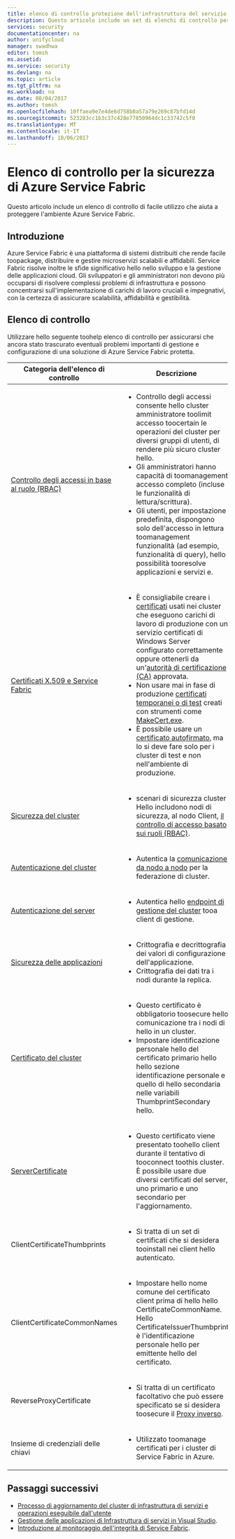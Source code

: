 ```yaml
---
title: elenco di controllo protezione dell'infrastruttura del servizio aaaAzure | Documenti Microsoft
description: Questo articolo include un set di elenchi di controllo per la sicurezza di Azure Service Fabric.
services: security
documentationcenter: na
author: unifycloud
manager: swadhwa
editor: tomsh
ms.assetid: 
ms.service: security
ms.devlang: na
ms.topic: article
ms.tgt_pltfrm: na
ms.workload: na
ms.date: 08/04/2017
ms.author: tomsh
ms.openlocfilehash: 10ffaea9e7e4de6d758b0a57a79e269c87bfd14d
ms.sourcegitcommit: 523283cc1b3c37c428e77850964dc1c33742c5f0
ms.translationtype: MT
ms.contentlocale: it-IT
ms.lasthandoff: 10/06/2017
---
```

# <a name="azure-service-fabric-security-checklist"></a>Elenco di controllo per la sicurezza di Azure Service Fabric
Questo articolo include un elenco di controllo di facile utilizzo che aiuta a proteggere l'ambiente Azure Service Fabric.

## <a name="introduction"></a>Introduzione
Azure Service Fabric è una piattaforma di sistemi distribuiti che rende facile toopackage, distribuire e gestire microservizi scalabili e affidabili. Service Fabric risolve inoltre le sfide significativo hello nello sviluppo e la gestione delle applicazioni cloud. Gli sviluppatori e gli amministratori non devono più occuparsi di risolvere complessi problemi di infrastruttura e possono concentrarsi sull'implementazione di carichi di lavoro cruciali e impegnativi, con la certezza di assicurare scalabilità, affidabilità e gestibilità.

## <a name="checklist"></a>Elenco di controllo
Utilizzare hello seguente toohelp elenco di controllo per assicurarsi che ancora stato trascurato eventuali problemi importanti di gestione e configurazione di una soluzione di Azure Service Fabric protetta.


|Categoria dell'elenco di controllo| Descrizione |
| ------------ | -------- |
|[Controllo degli accessi in base al ruolo (RBAC)](https://docs.microsoft.com/en-us/azure/service-fabric/service-fabric-cluster-security-roles) | <ul><li>Controllo degli accessi consente hello cluster amministratore toolimit accesso toocertain le operazioni del cluster per diversi gruppi di utenti, di rendere più sicuro cluster hello.</li><li>Gli amministratori hanno capacità di toomanagement accesso completo (incluse le funzionalità di lettura/scrittura). </li><li>   Gli utenti, per impostazione predefinita, dispongono solo dell'accesso in lettura toomanagement funzionalità (ad esempio, funzionalità di query), hello possibilità tooresolve applicazioni e servizi e.</li></ul>|
|[Certificati X.509 e Service Fabric](https://docs.microsoft.com/en-us/azure/service-fabric/service-fabric-cluster-security) | <ul><li>È consigliabile creare i [certificati](https://docs.microsoft.com/en-us/dotnet/framework/wcf/feature-details/working-with-certificates) usati nei cluster che eseguono carichi di lavoro di produzione con un servizio certificati di Windows Server configurato correttamente oppure ottenerli da un'[autorità di certificazione (CA)](https://en.wikipedia.org/wiki/Certificate_authority) approvata.</li><li>Non usare mai in fase di produzione [certificati temporanei o di test](https://docs.microsoft.com/en-us/dotnet/framework/wcf/feature-details/how-to-create-temporary-certificates-for-use-during-development) creati con strumenti come [MakeCert.exe](https://msdn.microsoft.com/library/windows/desktop/aa386968.aspx). </li><li>È possibile usare un [certificato autofirmato](https://docs.microsoft.com/en-us/azure/service-fabric/service-fabric-windows-cluster-x509-security), ma lo si deve fare solo per i cluster di test e non nell'ambiente di produzione.</li></ul>|
|[Sicurezza del cluster](https://docs.microsoft.com/en-us/azure/service-fabric/service-fabric-cluster-security) | <ul><li>scenari di sicurezza cluster Hello includono nodi di sicurezza, al nodo Client, [il controllo di accesso basato sui ruoli (RBAC)](https://docs.microsoft.com/en-us/azure/service-fabric/service-fabric-cluster-security-roles).</li></ul>|
|[Autenticazione del cluster](https://docs.microsoft.com/en-us/azure/service-fabric/service-fabric-cluster-creation-via-arm) | <ul><li>Autentica la [comunicazione da nodo a nodo](https://github.com/MicrosoftDocs/azure-docs/blob/master/articles/service-fabric/service-fabric-cluster-security.md) per la federazione di cluster. </li></ul>|
|[Autenticazione del server](https://docs.microsoft.com/en-us/azure/service-fabric/service-fabric-cluster-creation-via-arm) | <ul><li>Autentica hello [endpoint di gestione del cluster](https://docs.microsoft.com/en-us/azure/service-fabric/service-fabric-cluster-creation-via-portal) tooa client di gestione.</li></ul>|
|[Sicurezza delle applicazioni](https://docs.microsoft.com/en-us/azure/service-fabric/service-fabric-cluster-creation-via-arm)| <ul><li>Crittografia e decrittografia dei valori di configurazione dell'applicazione.</li><li> Crittografia dei dati tra i nodi durante la replica.</li></ul>|
|[Certificato del cluster](https://docs.microsoft.com/en-us/azure/service-fabric/service-fabric-windows-cluster-x509-security) | <ul><li>Questo certificato è obbligatorio toosecure hello comunicazione tra i nodi di hello in un cluster.</li><li>  Impostare identificazione personale hello del certificato primario hello hello sezione identificazione personale e quello di hello secondaria nelle variabili ThumbprintSecondary hello.</li></ul>|
|[ServerCertificate](https://docs.microsoft.com/en-us/azure/service-fabric/service-fabric-windows-cluster-x509-security)| <ul><li>Questo certificato viene presentato toohello client durante il tentativo di tooconnect toothis cluster. È possibile usare due diversi certificati del server, uno primario e uno secondario per l'aggiornamento.</li></ul>|
|ClientCertificateThumbprints| <ul><li>Si tratta di un set di certificati che si desidera tooinstall nei client hello autenticato. </li></ul>|
|ClientCertificateCommonNames| <ul><li>Impostare hello nome comune del certificato client prima di hello hello CertificateCommonName. Hello CertificateIssuerThumbprint è l'identificazione personale hello per emittente hello del certificato. </li></ul>|
|ReverseProxyCertificate| <ul><li>Si tratta di un certificato facoltativo che può essere specificato se si desidera toosecure il [Proxy inverso](https://docs.microsoft.com/en-in/azure/service-fabric/service-fabric-reverseproxy). </li></ul>|
|Insieme di credenziali delle chiavi| <ul><li>Utilizzato toomanage certificati per i cluster di Service Fabric in Azure.  </li></ul>|


## <a name="next-steps"></a>Passaggi successivi
- [Processo di aggiornamento del cluster di infrastruttura di servizi e operazioni eseguibile dall'utente](https://docs.microsoft.com/en-us/azure/service-fabric/service-fabric-cluster-upgrade)
- [Gestione delle applicazioni di Infrastruttura di servizi in Visual Studio](https://docs.microsoft.com/en-us/azure/service-fabric/service-fabric-manage-application-in-visual-studio).
- [Introduzione al monitoraggio dell'integrità di Service Fabric](https://docs.microsoft.com/en-us/azure/service-fabric/service-fabric-health-introduction).

